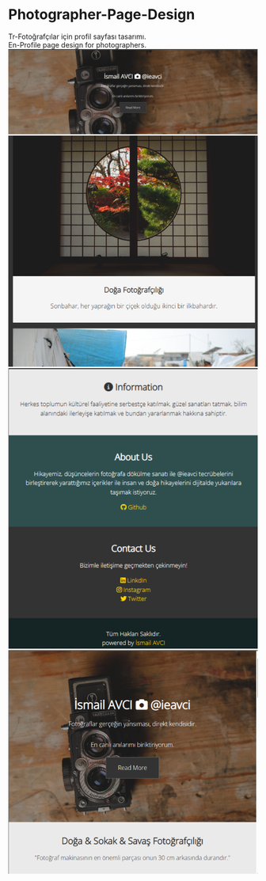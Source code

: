 # Photographer-Page-Design
Tr-Fotoğrafçılar için profil sayfası tasarımı. <br>
En-Profile page design for photographers.<br>
<img src="https://github.com/ieavci/Photographer-Page-Design/blob/main/images/git1.png" width="auto"><br>
<img src="https://github.com/ieavci/Photographer-Page-Design/blob/main/images/git3.png" width="auto"><br>
<img src="https://github.com/ieavci/Photographer-Page-Design/blob/main/images/git4.png" width="auto"><br>
<img src="https://github.com/ieavci/Photographer-Page-Design/blob/main/images/git2.png" width="auto">
